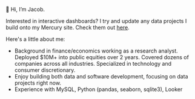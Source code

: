 👋 Hi, I’m Jacob.

Interested in interactive dashboards? I try and update any data projects I build onto my Mercury site. Check them out [here](https://philomellian-ode.runmercury.com/).

Here's a little about me:
- Background in finance/economics working as a research analyst. Deployed $10M+ into public equities over 2 years. Covered dozens of companies across all industries. Specialized in technology and consumer discretionary.
- Enjoy building both data and software development, focusing on data projects right now.
- Experience with MySQL, Python (pandas, seaborn, sqlite3), Looker
